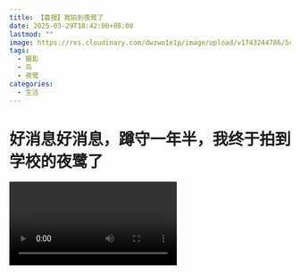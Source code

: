 ```yaml
---
title: 【喜报】我拍到夜鹭了
date: 2025-03-29T18:42:00+08:00
lastmod: ""
image: https://res.cloudinary.com/dwzwo1e1p/image/upload/v1743244786/5cbec81cda8dddd4ba7464586db0f3da_g0rodt.jpg
tags:
  - 摄影
  - 鸟
  - 夜鹭
categories:
  - 生活
---
```

# 好消息好消息，蹲守一年半，我终于拍到学校的夜鹭了

![](https://res.cloudinary.com/dwzwo1e1p/video/upload/v1743245029/63eba9583467e069939a5ef997d5ba40_fbqbxd.mp4)
